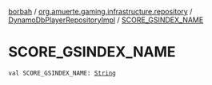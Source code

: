 [borbah](../../index.md) / [org.amuerte.gaming.infrastructure.repository](../index.md) / [DynamoDbPlayerRepositoryImpl](index.md) / [SCORE_GSINDEX_NAME](./-s-c-o-r-e_-g-s-i-n-d-e-x_-n-a-m-e.md)

# SCORE_GSINDEX_NAME

`val SCORE_GSINDEX_NAME: `[`String`](https://kotlinlang.org/api/latest/jvm/stdlib/kotlin/-string/index.html)